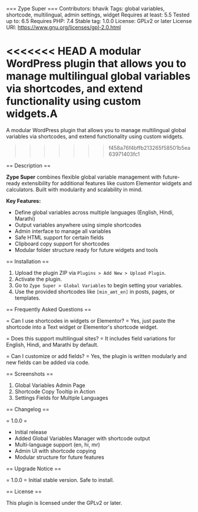 === Zype Super ===
Contributors: bhavik
Tags: global variables, shortcode, multilingual, admin settings, widget
Requires at least: 5.5
Tested up to: 6.5
Requires PHP: 7.4
Stable tag: 1.0.0
License: GPLv2 or later
License URI: https://www.gnu.org/licenses/gpl-2.0.html

<<<<<<< HEAD
A modular WordPress plugin that allows you to manage multilingual global variables via shortcodes, and extend functionality using custom widgets.A
=======
A modular WordPress plugin that allows you to manage multilingual global variables via shortcodes, and extend functionality using custom widgets.
>>>>>>> f458a76f4bffb213265f58501b5ea63971403fc1

== Description ==

**Zype Super** combines flexible global variable management with future-ready extensibility for additional features like custom Elementor widgets and calculators. Built with modularity and scalability in mind.

**Key Features:**

- Define global variables across multiple languages (English, Hindi, Marathi)
- Output variables anywhere using simple shortcodes
- Admin interface to manage all variables
- Safe HTML support for certain fields
- Clipboard copy support for shortcodes
- Modular folder structure ready for future widgets and tools

== Installation ==

1. Upload the plugin ZIP via `Plugins > Add New > Upload Plugin`.
2. Activate the plugin.
3. Go to `Zype Super > Global Variables` to begin setting your variables.
4. Use the provided shortcodes like `[min_amt_en]` in posts, pages, or templates.

== Frequently Asked Questions ==

= Can I use shortcodes in widgets or Elementor? =
Yes, just paste the shortcode into a Text widget or Elementor's shortcode widget.

= Does this support multilingual sites? =
It includes field variations for English, Hindi, and Marathi by default.

= Can I customize or add fields? =
Yes, the plugin is written modularly and new fields can be added via code.

== Screenshots ==

1. Global Variables Admin Page
2. Shortcode Copy Tooltip in Action
3. Settings Fields for Multiple Languages

== Changelog ==

= 1.0.0 =

- Initial release
- Added Global Variables Manager with shortcode output
- Multi-language support (en, hi, mr)
- Admin UI with shortcode copying
- Modular structure for future features

== Upgrade Notice ==

= 1.0.0 =
Initial stable version. Safe to install.

== License ==

This plugin is licensed under the GPLv2 or later.
